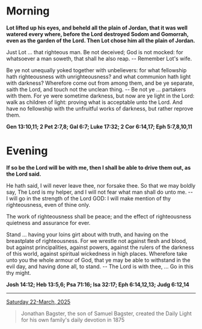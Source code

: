 # Morning

**Lot lifted up his eyes, and beheld all the plain of Jordan, that it was well watered every where, before the Lord destroyed Sodom and Gomorrah, even as the garden of the Lord. Then Lot chose him all the plain of Jordan.**
 
Just Lot ... that righteous man. Be not deceived; God is not mocked: for whatsoever a man soweth, that shall he also reap. -- Remember Lot's wife.
 
Be ye not unequally yoked together with unbelievers: for what fellowship hath righteousness with unrighteousness? and what communion hath light with darkness? Wherefore come out from among them, and be ye separate, saith the Lord, and touch not the unclean thing. -- Be not ye ... partakers with them. For ye were sometime darkness, but now are ye light in the Lord: walk as children of light: proving what is acceptable unto the Lord. And have no fellowship with the unfruitful works of darkness, but rather reprove them.  

**Gen 13:10,11; 2 Pet 2:7,8; Gal 6:7; Luke 17:32; 2 Cor 6:14,17; Eph 5:7,8,10,11**

# Evening

**If so be the Lord will be with me, then I shall be able to drive them out, as the Lord said.**
 
He hath said, I will never leave thee, nor forsake thee. So that we may boldly say, The Lord is my helper, and I will not fear what man shall do unto me. -- I will go in the strength of the Lord GOD: I will make mention of thy righteousness, even of thine only.
 
The work of righteousness shall be peace; and the effect of righteousness quietness and assurance for ever.
 
Stand ... having your loins girt about with truth, and having on the breastplate of righteousness. For we wrestle not against flesh and blood, but against principalities, against powers, against the rulers of the darkness of this world, against spiritual wickedness in high places. Wherefore take unto you the whole armour of God, that ye may be able to withstand in the evil day, and having done all, to stand. -- The Lord is with thee, ... Go in this thy might.  

**Josh 14:12; Heb 13:5,6; Psa 71:16; Isa 32:17; Eph 6:14,12,13; Judg 6:12,14**

---

[Saturday 22-March, 2025](https://t.me/s/daily_light)

> Jonathan Bagster, the son of Samuel Bagster, created the Daily Light for his own family's daily devotion in 1875

